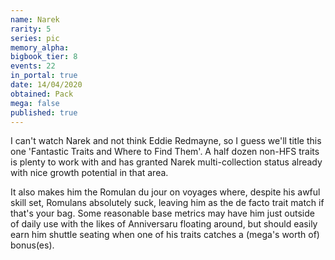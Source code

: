 ```yaml
---
name: Narek
rarity: 5
series: pic
memory_alpha:
bigbook_tier: 8
events: 22
in_portal: true
date: 14/04/2020
obtained: Pack
mega: false
published: true
---
```


I can't watch Narek and not think Eddie Redmayne, so I guess we'll title this one 'Fantastic Traits and Where to Find Them'. A half dozen non-HFS traits is plenty to work with and has granted Narek multi-collection status already with nice growth potential in that area. 

It also makes him the Romulan du jour on voyages where, despite his awful skill set, Romulans absolutely suck, leaving him as the de facto trait match if that's your bag. Some reasonable base metrics may have him just outside of daily use with the likes of Anniversaru floating around, but should easily earn him shuttle seating when one of his traits catches a (mega's worth of) bonus(es).
